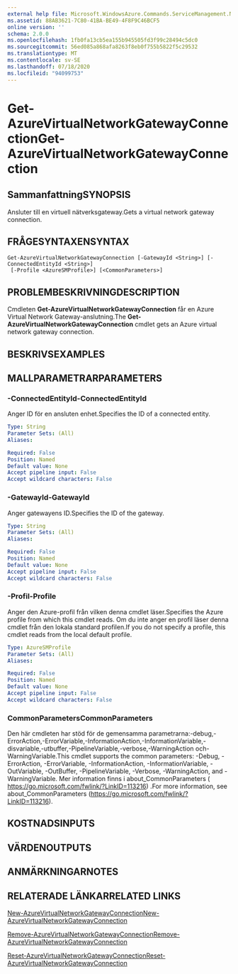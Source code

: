 ```yaml
---
external help file: Microsoft.WindowsAzure.Commands.ServiceManagement.Network.dll-Help.xml
ms.assetid: 88AB3621-7C80-41BA-BE49-4F8F9C46BCF5
online version: ''
schema: 2.0.0
ms.openlocfilehash: 1fb0fa13cb5ea155b945505fd3f99c28494c5dc0
ms.sourcegitcommit: 56ed085a868afa8263f8eb0f755b5822f5c29532
ms.translationtype: MT
ms.contentlocale: sv-SE
ms.lasthandoff: 07/18/2020
ms.locfileid: "94099753"
---
```

# <span data-ttu-id="019ae-101">Get-AzureVirtualNetworkGatewayConnection</span><span class="sxs-lookup"><span data-stu-id="019ae-101">Get-AzureVirtualNetworkGatewayConnection</span></span>

## <span data-ttu-id="019ae-102">Sammanfattning</span><span class="sxs-lookup"><span data-stu-id="019ae-102">SYNOPSIS</span></span>
<span data-ttu-id="019ae-103">Ansluter till en virtuell nätverksgateway.</span><span class="sxs-lookup"><span data-stu-id="019ae-103">Gets a virtual network gateway connection.</span></span>

## <span data-ttu-id="019ae-104">FRÅGESYNTAXEN</span><span class="sxs-lookup"><span data-stu-id="019ae-104">SYNTAX</span></span>

```
Get-AzureVirtualNetworkGatewayConnection [-GatewayId <String>] [-ConnectedEntityId <String>]
 [-Profile <AzureSMProfile>] [<CommonParameters>]
```

## <span data-ttu-id="019ae-105">PROBLEMBESKRIVNING</span><span class="sxs-lookup"><span data-stu-id="019ae-105">DESCRIPTION</span></span>
<span data-ttu-id="019ae-106">Cmdleten **Get-AzureVirtualNetworkGatewayConnection** får en Azure Virtual Network Gateway-anslutning.</span><span class="sxs-lookup"><span data-stu-id="019ae-106">The **Get-AzureVirtualNetworkGatewayConnection** cmdlet gets an Azure virtual network gateway connection.</span></span>

## <span data-ttu-id="019ae-107">BESKRIVS</span><span class="sxs-lookup"><span data-stu-id="019ae-107">EXAMPLES</span></span>

## <span data-ttu-id="019ae-108">MALLPARAMETRAR</span><span class="sxs-lookup"><span data-stu-id="019ae-108">PARAMETERS</span></span>

### <span data-ttu-id="019ae-109">-ConnectedEntityId</span><span class="sxs-lookup"><span data-stu-id="019ae-109">-ConnectedEntityId</span></span>
<span data-ttu-id="019ae-110">Anger ID för en ansluten enhet.</span><span class="sxs-lookup"><span data-stu-id="019ae-110">Specifies the ID of a connected entity.</span></span>

```yaml
Type: String
Parameter Sets: (All)
Aliases: 

Required: False
Position: Named
Default value: None
Accept pipeline input: False
Accept wildcard characters: False
```

### <span data-ttu-id="019ae-111">-GatewayId</span><span class="sxs-lookup"><span data-stu-id="019ae-111">-GatewayId</span></span>
<span data-ttu-id="019ae-112">Anger gatewayens ID.</span><span class="sxs-lookup"><span data-stu-id="019ae-112">Specifies the ID of the gateway.</span></span>

```yaml
Type: String
Parameter Sets: (All)
Aliases: 

Required: False
Position: Named
Default value: None
Accept pipeline input: False
Accept wildcard characters: False
```

### <span data-ttu-id="019ae-113">-Profil</span><span class="sxs-lookup"><span data-stu-id="019ae-113">-Profile</span></span>
<span data-ttu-id="019ae-114">Anger den Azure-profil från vilken denna cmdlet läser.</span><span class="sxs-lookup"><span data-stu-id="019ae-114">Specifies the Azure profile from which this cmdlet reads.</span></span>
<span data-ttu-id="019ae-115">Om du inte anger en profil läser denna cmdlet från den lokala standard profilen.</span><span class="sxs-lookup"><span data-stu-id="019ae-115">If you do not specify a profile, this cmdlet reads from the local default profile.</span></span>

```yaml
Type: AzureSMProfile
Parameter Sets: (All)
Aliases: 

Required: False
Position: Named
Default value: None
Accept pipeline input: False
Accept wildcard characters: False
```

### <span data-ttu-id="019ae-116">CommonParameters</span><span class="sxs-lookup"><span data-stu-id="019ae-116">CommonParameters</span></span>
<span data-ttu-id="019ae-117">Den här cmdleten har stöd för de gemensamma parametrarna:-debug,-ErrorAction,-ErrorVariable,-InformationAction,-InformationVariable,-disvariable,-utbuffer,-PipelineVariable,-verbose,-WarningAction och-WarningVariable.</span><span class="sxs-lookup"><span data-stu-id="019ae-117">This cmdlet supports the common parameters: -Debug, -ErrorAction, -ErrorVariable, -InformationAction, -InformationVariable, -OutVariable, -OutBuffer, -PipelineVariable, -Verbose, -WarningAction, and -WarningVariable.</span></span> <span data-ttu-id="019ae-118">Mer information finns i about_CommonParameters ( https://go.microsoft.com/fwlink/?LinkID=113216) .</span><span class="sxs-lookup"><span data-stu-id="019ae-118">For more information, see about_CommonParameters (https://go.microsoft.com/fwlink/?LinkID=113216).</span></span>

## <span data-ttu-id="019ae-119">KOSTNADS</span><span class="sxs-lookup"><span data-stu-id="019ae-119">INPUTS</span></span>

## <span data-ttu-id="019ae-120">VÄRDEN</span><span class="sxs-lookup"><span data-stu-id="019ae-120">OUTPUTS</span></span>

## <span data-ttu-id="019ae-121">ANMÄRKNINGAR</span><span class="sxs-lookup"><span data-stu-id="019ae-121">NOTES</span></span>

## <span data-ttu-id="019ae-122">RELATERADE LÄNKAR</span><span class="sxs-lookup"><span data-stu-id="019ae-122">RELATED LINKS</span></span>

[<span data-ttu-id="019ae-123">New-AzureVirtualNetworkGatewayConnection</span><span class="sxs-lookup"><span data-stu-id="019ae-123">New-AzureVirtualNetworkGatewayConnection</span></span>](./New-AzureVirtualNetworkGatewayConnection.md)

[<span data-ttu-id="019ae-124">Remove-AzureVirtualNetworkGatewayConnection</span><span class="sxs-lookup"><span data-stu-id="019ae-124">Remove-AzureVirtualNetworkGatewayConnection</span></span>](./Remove-AzureVirtualNetworkGatewayConnection.md)

[<span data-ttu-id="019ae-125">Reset-AzureVirtualNetworkGatewayConnection</span><span class="sxs-lookup"><span data-stu-id="019ae-125">Reset-AzureVirtualNetworkGatewayConnection</span></span>](./Reset-AzureVirtualNetworkGatewayConnection.md)
